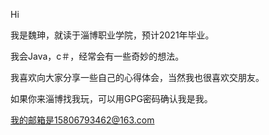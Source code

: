 
Hi

我是魏珅，就读于淄博职业学院，预计2021年毕业。

我会Java，c＃，经常会有一些奇妙的想法。

我喜欢向大家分享一些自己的心得体会，当然我也很喜欢交朋友。

如果你来淄博找我玩，可以用GPG密码确认我是我。

我的邮箱是15806793462@163.com


